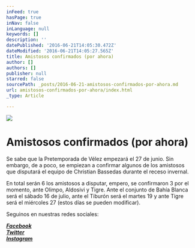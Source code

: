 ```yaml
---
inFeed: true
hasPage: true
inNav: false
inLanguage: null
keywords: []
description: ''
datePublished: '2016-06-21T14:05:30.472Z'
dateModified: '2016-06-21T14:05:27.565Z'
title: Amistosos confirmados (por ahora)
author: []
authors: []
publisher: null
starred: false
sourcePath: _posts/2016-06-21-amistosos-confirmados-por-ahora.md
url: amistosos-confirmados-por-ahora/index.html
_type: Article

---
```

![](https://the-grid-user-content.s3-us-west-2.amazonaws.com/3388ac5a-6749-4214-9d1b-14322c057005.jpg)

# Amistosos confirmados (por ahora)

Se sabe que la Pretemporada de Vélez empezará el 27 de junio. Sin embargo, de a poco, se empiezan a confirmar algunos de los amistosos que disputará el equipo de Christian Bassedas durante el receso invernal.

En total serán 6 los amistosos a disputar, empero, se confirmaron 3 por el momento, ante Olimpo, Aldosivi y Tigre. Ante el conjunto de Bahía Blanca será el sábado 16 de julio, ante el Tiburón será el martes 19 y ante Tigre será el miércoles 27 (estos días se pueden modificar).

Seguinos en nuestras redes sociales:

_**[Facebook][0]**_  
_**[Twitter][1]**_  
_**[Instagram][2]**_

[0]: https://www.facebook.com/pasionfortineraoficial/
[1]: https://twitter.com/PasionFortinera
[2]: https://www.instagram.com/pasionfortinera/